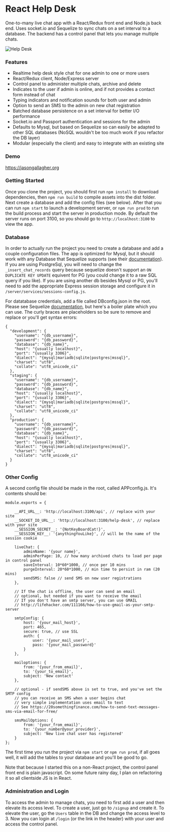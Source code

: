 # React Help Desk
One-to-many live chat app with a React/Redux front end and Node.js back end. Uses socket.io and Sequelize to sync chats on a set interval to a database. The backend has a control panel that lets you manage multiple chats.

![Help Desk](/../screenshots/react-help-desk.png?raw=true "Optional Title")

### Features

* Realtime help desk style chat for one admin to one or more users
* React/Redux client, Node/Express server
* Control panel to administer multiple chats, archive and delete
* Indicates to the user if admin is online, and if not provides a contact form instead of chat
* Typing indicators and notification sounds for both user and admin 
* Option to send an SMS to the admin on new chat registration
* Batched database persistence on a set interval for better I/O performance
* Socket.io and Passport authentication and sessions for the admin
* Defaults to Mysql, but based on Sequelize so can easily be adapted to other SQL databases (NoSQL wouldn't be too much work if you refactor the DB layer)
* Modular (especially the client) and easy to integrate with an existing site

### Demo
https://jasongallagher.org

### Getting Started

Once you clone the project, you should first run `npm install` to download dependencies, then `npm run build` to compile assets into the dist folder. Next create a database and add the config files (see below). After that you can run `npm start` to launch a development server, or `npm run prod` to run the build process and start the server in production mode. By default the server runs on port 3100, so you should go to `http://localhost:3100` to view the app.

### Database
In order to actually run the project you need to create a database and add a couple configuration files. The app is optimized for Mysql, but it should work with any Database that Sequelize supports (see their [documentation](http://docs.sequelizejs.com/en/v3/)). If you are using PostgreSql, you will need to change the `_insert_chat_records` query because sequelize doesn't support an `ON DUPLICATE KEY UPDATE` equivent for PG (you could change it to a raw SQL query if you like). If you are using another db besides Mysql or PG, you'll need to add the appropriate Express session storage and configure it in `/server/services/sessions-config.js`.

For datatabase credentials, add a file called DBconfig.json in the root. Please see Sequelize [documentation](http://docs.sequelizejs.com/en/v3/), but here's a boiler plate which you can use. The curly braces are placeholders so be sure to remove and replace or you'll get syntax errors:

```
{
  "development": {
    "username": "{db_username}",
    "password": "{db_password}",
    "database": "{db_name}",
    "host": "{usually localhost}",
    "port": "{usually 3306}",
    "dialect": "{mysql|mariadb|sqlite|postgres|mssql}",
    "charset": "utf8",
    "collate": "utf8_unicode_ci"
  },
  "staging": {
    "username": "{db_username}",
    "password": "{db_password}",
    "database": "{db_name}",
    "host": "{usually localhost}",
    "port": "{usually 3306}",
    "dialect": "{mysql|mariadb|sqlite|postgres|mssql}",
    "charset": "utf8",
    "collate": "utf8_unicode_ci"
  },
  "production": {
    "username": "{db_username}",
    "password": "{db_password}",
    "database": "{db_name}",
    "host": "{usually localhost}",
    "port": "{usually 3306}",
    "dialect": "{mysql|mariadb|sqlite|postgres|mssql}",
    "charset": "utf8",
    "collate": "utf8_unicode_ci"
  }
}
```
### Other Config
A second config file should be made in the root, called APPconfig.js. It's contents should be:

```
module.exports = {

    __API_URL__: 'http://localhost:3100/api', // replace with your site
    __SOCKET_IO_URL__: 'http://localhost:3100/help-desk', // replace with your site
    __SESSION_SECRET__: '{NotKeyBoardCat!}',
    __SESSION_KEY__: '{anythingYouLike}', // will be the name of the session cookie

    liveChat: {
        adminName: '{your name}',
        adminPerPage: 10, // how many archived chats to load per page in control panel
        saveInterval: 10*60*1000, // once per 10 mins
        purgeInterval: 20*60*1000, // min time to persist in ram (20 mins)
        sendSMS: false // send SMS on new user registrations
    },

    // If the chat is offline, the user can send an email
    // optional, but needed if you want to receive the email
    // If you don't have an smtp server, you can use GMAIL
    // http://lifehacker.com/111166/how-to-use-gmail-as-your-smtp-server

    smtpConfig: {
        host: '{your_mail_host}',
        port: 465,
        secure: true, // use SSL
        auth: {
            user: '{your_mail_user}',
            pass: '{your_mail_password}'
        }
    },

    mailoptions: {
        from: '{your_from_email}',
        to: '{your_to_email}',
        subject: 'New contact'
    },

    // optional - if sendSMS above is set to true, and you've set the SMTP config
    // you can receive an SMS when a user begins chat
    // very simple inplementation uses email to text
    // See https://20somethingfinance.com/how-to-send-text-messages-sms-via-email-for-free/

    smsMailOptions: {
        from: '{your_from_email}',
        to: '{your_number@your_provider}',
        subject: 'New live chat user has registered'
    }
};
```

The first time you run the project via `npm start` or `npm run prod`, if all goes well, it will add the tables to your database and you'll be good to go.

Note that because I started this on a non-React project, the control panel front end is plain javascript. On some future rainy day, I plan on refactoring it so all clientside JS is in React.

### Administration and Login

To access the admin to manage chats, you need to first add a user and then elevate its access level. To create a user, just go to `/signup` and create it. To elevate the user, go the `Users` table in the DB and change the access level to 3. Now you can login at `/login` (or the link in the header) with your user and access the control panel.
